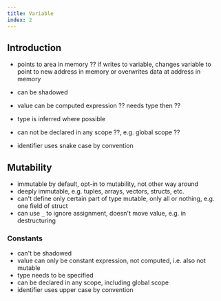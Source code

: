 ```yaml
---
title: Variable
index: 2
---
```


## Introduction

- points to area in memory
?? if writes to variable, changes variable to point to new address in memory or overwrites data at address in memory

- can be shadowed
- value can be computed expression
?? needs type then ??
- type is inferred where possible
- can not be declared in any scope
??, e.g. global scope ??
- identifier uses snake case by convention

## Mutability

- immutable by default, opt-in to mutability, not other way around
- deeply immutable, e.g. tuples, arrays, vectors, structs, etc.
- can't define only certain part of type mutable, only all or nothing, e.g. one field of struct
- can use `_` to ignore assignment, doesn't move value, e.g. in destructuring


### Constants

- can't be shadowed
- value can only be constant expression, not computed, i.e. also not mutable
- type needs to be specified
- can be declared in any scope, including global scope
- identifier uses upper case by convention
